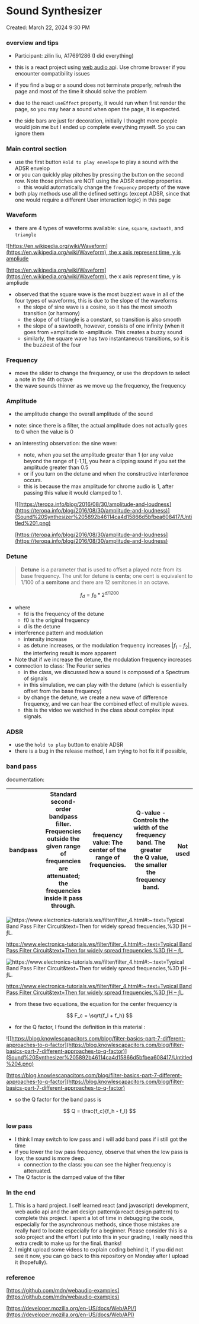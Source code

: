 # Sound Synthesizer

Created: March 22, 2024 9:30 PM

### overview and tips

- Participant: zilin liu, A17691286 (I did everything)
- this is a react project using [web audio ap](https://developer.mozilla.org/en-US/docs/Web/API/Web_Audio_API)i. Use chrome browser if you encounter compatibility issues

- if you find a bug or a sound does not terminate properly, refresh the page and most of the time it should solve the problem
- due to the react `useEffect` property, it would run when first render the page, so you may hear a sound when open the page, it is expected.
- the side bars are just for decoration, initially I thought more people would join me but I ended up complete everything myself. So you can ignore them

### Main control section

- use the first button `Hold to play envelope` to play a sound with the ADSR envelop
- or you can quickly play pitches by pressing the button on the second row. Note those pitches are NOT using the ADSR envelop properties.
    - this would automatically change the `frequency` property of the wave
- both play methods use all the defined settings (except ADSR, since that one would require a different User interaction logic) in this page

### Waveform

- there are 4 types of waveforms available: `sine`, `square`, `sawtooth`, and `triangle`

![[https://en.wikipedia.org/wiki/Waveform](https://en.wikipedia.org/wiki/Waveform), the x axis represent time, y is ampliude](Sound%20Synthesizer%205892b46114ca4d15866d5bfbea608417/Untitled.png)

[https://en.wikipedia.org/wiki/Waveform](https://en.wikipedia.org/wiki/Waveform), the x axis represent time, y is ampliude

- observed that the square wave is the most buzziest wave in all of the four types of waveforms, this is due to the slope of the waveforms
    - the slope of sine wave is a cosine, so it has the most smooth transition (or harmony)
    - the slope of of triangle is a constant, so transition is also smooth
    - the slope of a sawtooth, however, consists of one infinity (when it goes from +amplitude to -amplitude. This creates a buzzy sound
    - similarly, the square wave has two instantaneous transitions, so it is the buzziest of the four

### Frequency

- move the slider to change the frequency, or use the dropdown to select a note in the 4th octave
- the wave sounds thinner as we move up the frequency, the frequency

### Amplitude

- the amplitude change the overall amplitude of the sound
- note: since there is a filter, the actual amplitude does not actually goes to 0 when the value is 0

- an interesting observation: the sine wave:
    - note, when you set the amplitude greater than 1 (or any value beyond the range of [-1,1], you hear a clipping sound if you set the amplitude greater than 0.5
    - or if you turn on the detune and when the constructive interference occurs.
    - this is because the max amplitude for chrome audio is 1, after passing this value it would clamped to 1.
    
    ![[https://teropa.info/blog/2016/08/30/amplitude-and-loudness](https://teropa.info/blog/2016/08/30/amplitude-and-loudness)](Sound%20Synthesizer%205892b46114ca4d15866d5bfbea608417/Untitled%201.png)
    
    [https://teropa.info/blog/2016/08/30/amplitude-and-loudness](https://teropa.info/blog/2016/08/30/amplitude-and-loudness)
    

### Detune

> **Detune** is a parameter that is used to offset a played note from its base frequency. The unit for detune is **cents**; one cent is equivalent to 1/100 of a **semitone** and there are 12 semitones in an octave.
> 

$$
f_d=f_0 *2^{d/1200}
$$

- where
    - fd is the frequency of the detune
    - f0 is the original frequency
    - d is the detune
- interference pattern and modulation
    - intensity increase
    - as detune increases, or the modulation frequency increases $|f_1 - f_2|$, the interfering result is more apparent
- Note that if we increase the detune, the modulation frequency increases
- connection to class: The Fourier series
    - in the class, we discussed how a sound is composed of a Spectrum of signals
    - in this simulation, we can play with the detune (which is essentially offset from the base frequency)
    - by change the detune, we create a new wave of difference frequency, and we can hear the combined effect of multiple waves.
    - this is the video we watched in the class about complex input signals.

### ADSR

- use the `hold to play` button to enable ADSR
- there is a bug in the release method, I am trying to hot fix it if possible,

### band pass

documentation:

| bandpass | Standard second-order bandpass filter. Frequencies outside the given range of frequencies are attenuated; the frequencies inside it pass through. | frequency value: The center of the range of frequencies. | Q-value - Controls the width of the frequency band. The greater the Q value, the smaller the frequency band. | Not used |
| --- | --- | --- | --- | --- |

![[https://www.electronics-tutorials.ws/filter/filter_4.html#:~:text=Typical Band Pass Filter Circuit&text=Then for widely spread frequencies,%3D ƒH – ƒL](https://www.electronics-tutorials.ws/filter/filter_4.html#:~:text=Typical%20Band%20Pass%20Filter%20Circuit&text=Then%20for%20widely%20spread%20frequencies,%3D%20%C6%92H%20%E2%80%93%20%C6%92L).](Sound%20Synthesizer%205892b46114ca4d15866d5bfbea608417/Untitled%202.png)

[https://www.electronics-tutorials.ws/filter/filter_4.html#:~:text=Typical Band Pass Filter Circuit&text=Then for widely spread frequencies,%3D ƒH – ƒL](https://www.electronics-tutorials.ws/filter/filter_4.html#:~:text=Typical%20Band%20Pass%20Filter%20Circuit&text=Then%20for%20widely%20spread%20frequencies,%3D%20%C6%92H%20%E2%80%93%20%C6%92L).

![[https://www.electronics-tutorials.ws/filter/filter_4.html#:~:text=Typical Band Pass Filter Circuit&text=Then for widely spread frequencies,%3D ƒH – ƒL](https://www.electronics-tutorials.ws/filter/filter_4.html#:~:text=Typical%20Band%20Pass%20Filter%20Circuit&text=Then%20for%20widely%20spread%20frequencies,%3D%20%C6%92H%20%E2%80%93%20%C6%92L).](Sound%20Synthesizer%205892b46114ca4d15866d5bfbea608417/Untitled%203.png)

[https://www.electronics-tutorials.ws/filter/filter_4.html#:~:text=Typical Band Pass Filter Circuit&text=Then for widely spread frequencies,%3D ƒH – ƒL](https://www.electronics-tutorials.ws/filter/filter_4.html#:~:text=Typical%20Band%20Pass%20Filter%20Circuit&text=Then%20for%20widely%20spread%20frequencies,%3D%20%C6%92H%20%E2%80%93%20%C6%92L).

- from these two equations,  the equation for the center frequency is

$$
F_c = \sqrt{f_l + f_h}
$$

- for the Q factor, I found the definition in this material :

![[https://blog.knowlescapacitors.com/blog/filter-basics-part-7-different-approaches-to-q-factor](https://blog.knowlescapacitors.com/blog/filter-basics-part-7-different-approaches-to-q-factor)](Sound%20Synthesizer%205892b46114ca4d15866d5bfbea608417/Untitled%204.png)

[https://blog.knowlescapacitors.com/blog/filter-basics-part-7-different-approaches-to-q-factor](https://blog.knowlescapacitors.com/blog/filter-basics-part-7-different-approaches-to-q-factor)

- so the Q factor for the band pass is

$$
Q = \frac{f_c}{f_h - f_l}
$$

### low pass

- I think I may switch to low pass and i will add band pass if i still got the time
- if you lower the low pass frequency, observe that when the low pass is low, the sound is more deep.
    - connection to the class: you can see the higher frequency is attenuated.
- The Q factor is the damped value of the filter

### In the end

1. This is a hard project. I self learned react (and javascript) development, web audio api and the ant design pattern(a react design pattern) to complete this project. I spent a lot of time in debugging the code, especially for the asynchronous methods, since those mistakes are really hard to locate especially for a beginner. Please consider this is a solo project and the effort I put into this in your grading, I really need this extra credit to make up for the final. thanks!
2. I might upload some videos to explain coding behind it, if you did not see it now, you can go back to this repository on Monday after I upload it (hopefully). 

### reference

[https://github.com/mdn/webaudio-examples](https://github.com/mdn/webaudio-examples)

[https://developer.mozilla.org/en-US/docs/Web/API/](https://developer.mozilla.org/en-US/docs/Web/API)